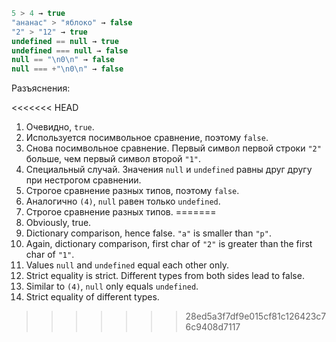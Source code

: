 

```js no-beautify
5 > 4 → true
"ананас" > "яблоко" → false
"2" > "12" → true
undefined == null → true
undefined === null → false
null == "\n0\n" → false
null === +"\n0\n" → false
```

Разъяснения:

<<<<<<< HEAD
1. Очевидно, `true`.
2. Используется посимвольное сравнение, поэтому `false`.
3. Снова посимвольное сравнение. Первый символ первой строки `"2"` больше, чем первый символ второй `"1"`.
4. Специальный случай. Значения `null` и `undefined` равны друг другу при нестрогом сравнении.
5. Строгое сравнение разных типов, поэтому `false`.
6. Аналогично `(4)`, `null` равен только `undefined`.
7. Строгое сравнение разных типов.
=======
1. Obviously, true.
2. Dictionary comparison, hence false. `"a"` is smaller than `"p"`.
3. Again, dictionary comparison, first char of `"2"` is greater than the first char of `"1"`.
4. Values `null` and `undefined` equal each other only.
5. Strict equality is strict. Different types from both sides lead to false.
6. Similar to `(4)`, `null` only equals `undefined`.
7. Strict equality of different types.
>>>>>>> 28ed5a3f7df9e015cf81c126423c76c9408d7117
